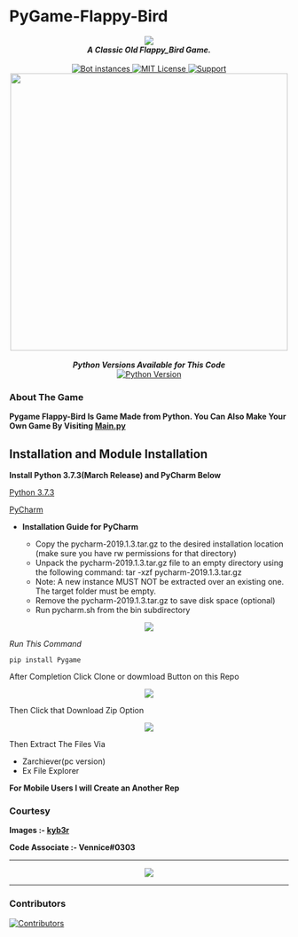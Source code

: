 
# PyGame-Flappy-Bird

<div align="center">
  <img src="https://i.imgur.com/iLGalCJ.png" align="center">
  <br>
  <strong><i>A Classic Old Flappy_Bird Game.</i></strong>
  <br>
  <br>

<a href="https://github.com/b0tdev/PyGame-Flappy-Bird/">	
    <img src="https://api.modmail.tk/badges/instances.svg" alt="Bot instances">	
  </a>

<a href="https://github.com/b0tdev/PyGame-Flappy-Bird/blob/master/LICENSE">
    <img src="https://img.shields.io/badge/license-agpl-e74c3c.svg?style=for-the-badge" alt="MIT License">
  </a>

<a href="https://discord.gg/uu6W23B">
    <img src="https://img.shields.io/discord/515071617815019520.svg?style=for-the-badge&colorB=7289DA" alt="Support">
  </a>

<br>
<img src='http://i.imgur.com/RZFFuJW.png' align='center' width=500>
</div>

<br>

<div align="center">
<strong><i>Python Versions Available for This Code</i></strong>
</div>

<div align="center">
<a href="https://pypi.python.org/pypi/discord.py">
    <img src="https://img.shields.io/pypi/pyversions/discord.py.svg" alt="Python Version">
  </a>
</div>

### About The Game

**Pygame Flappy-Bird Is Game Made from Python. You Can Also Make Your Own Game By Visiting [Main.py](https://github.com/b0tdev/PyGame-Flappy-Bird/blob/master/main.py)**

## Installation and Module Installation

<strong>Install Python 3.7.3(March Release) and PyCharm Below</strong>
<br>

[Python 3.7.3](https://www.python.org/ftp/python/3.7.3/Python-3.7.3.tgz)

[PyCharm](https://download.jetbrains.com/python/pycharm-professional-2019.1.3.tar.gz)

* **Installation Guide for PyCharm**

  * Copy the pycharm-2019.1.3.tar.gz to the desired installation location 
(make sure you have rw permissions for that directory)
  * Unpack the pycharm-2019.1.3.tar.gz file to an empty directory using the following command: 
tar -xzf pycharm-2019.1.3.tar.gz
  * Note: A new instance MUST NOT be extracted over an existing one. The target folder must be empty.
  * Remove the pycharm-2019.1.3.tar.gz to save disk space (optional)
  * Run pycharm.sh from the bin subdirectory

<div align="center">
  <img src="https://i.imgur.com/gNXNj0o.png" align="center">
<br>
</div>

_Run This Command_

`pip install Pygame`

After Completion Click Clone or dowmload Button on this Repo

<div align="center">
  <img src="https://i.imgur.com/1ZuOt3d.png" align="center">
<br>
</div>

Then Click that Download Zip Option

<div align="center">
  <img src="https://i.imgur.com/eERdX0b.png" align="center">
<br>
</div>

Then Extract The Files Via

* Zarchiever(pc version)
* Ex File Explorer

**For Mobile Users I will Create an Another Rep**

### Courtesy

**Images :- [kyb3r](https://github.com/kyb3r)**

**Code Associate :- Vennice#0303**

***

<div align="center">
  <img src="https://i.imgur.com/xDg7m24.png" align="center">
<br>
</div>

***

### Contributors

[![Contributors](https://counter.b0tdev.ionadev.ml/contributors)](https://github.com/b0tdev/PyGame-Flappy-Bird/graphs/contributors)
